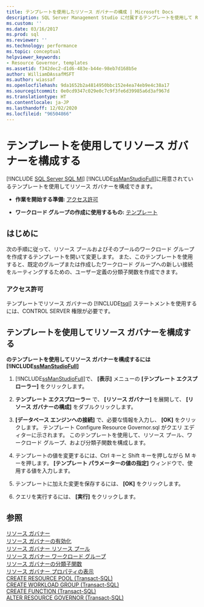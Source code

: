 ```yaml
---
title: テンプレートを使用したリソース ガバナーの構成 | Microsoft Docs
description: SQL Server Management Studio に付属するテンプレートを使用して Resource Governor を構成する方法について説明します。 CONTROL SERVER 権限が必要です。
ms.custom: ''
ms.date: 03/16/2017
ms.prod: sql
ms.reviewer: ''
ms.technology: performance
ms.topic: conceptual
helpviewer_keywords:
- Resource Governor, templates
ms.assetid: f342dec2-d1d6-483e-b44e-98eb7d168b5e
author: WilliamDAssafMSFT
ms.author: wiassaf
ms.openlocfilehash: 9da1652b2a4814950bbc152e4ea74eb9e4c38a17
ms.sourcegitcommit: 0e0cd9347c029e0c7c9f3fe6d39985a6d3af967d
ms.translationtype: HT
ms.contentlocale: ja-JP
ms.lasthandoff: 12/02/2020
ms.locfileid: "96504866"
---
```

# <a name="configure-resource-governor-using-a-template"></a>テンプレートを使用してリソース ガバナーを構成する
[!INCLUDE [SQL Server SQL MI](../../includes/applies-to-version/sql-asdbmi.md)]
  [!INCLUDE[ssManStudioFull](../../includes/ssmanstudiofull-md.md)]に用意されているテンプレートを使用してリソース ガバナーを構成できます。  
  
-   **作業を開始する準備:** [アクセス許可](#Permissions)  
  
-   **ワークロード グループの作成に使用するもの:** [テンプレート](#ConfRGTemplate)  
  
##  <a name="before-you-begin"></a><a name="BeforeYouBegin"></a> はじめに  
 次の手順に従って、リソース プールおよびそのプールのワークロード グループを作成するテンプレートを開いて変更します。 また、このテンプレートを使用すると、既定のグループまたは作成したワークロード グループへの新しい接続をルーティングするための、ユーザー定義の分類子関数を作成できます。  
  
###  <a name="permissions"></a><a name="Permissions"></a> アクセス許可  
 テンプレートでリソース ガバナーの [!INCLUDE[tsql](../../includes/tsql-md.md)] ステートメントを使用するには、CONTROL SERVER 権限が必要です。  
  
##  <a name="configure-resource-governor-using-a-template"></a><a name="ConfRGTemplate"></a> テンプレートを使用してリソース ガバナーを構成する  
 **のテンプレートを使用してリソース ガバナーを構成するには [!INCLUDE[ssManStudioFull](../../includes/ssmanstudiofull-md.md)]**  
  
1.  [!INCLUDE[ssManStudioFull](../../includes/ssmanstudiofull-md.md)]で、 **[表示]** メニューの **[テンプレート エクスプローラー]** をクリックします。  
  
2.  **テンプレート エクスプローラー** で、 **[リソース ガバナー]** を展開して、 **[リソース ガバナーの構成]** をダブルクリックします。  
  
3.  **[データベース エンジンへの接続]** で、必要な情報を入力し、 **[OK]** をクリックします。 テンプレート Configure Resource Governor.sql がクエリ エディターに示されます。 このテンプレートを使用して、リソース プール、ワークロード グループ、および分類子関数を構成します。  
  
4.  テンプレートの値を変更するには、Ctrl キーと Shift キーを押しながら M キーを押します。 **[テンプレート パラメーターの値の指定]** ウィンドウで、使用する値を入力します。  
  
5.  テンプレートに加えた変更を保存するには、 **[OK]** をクリックします。  
  
6.  クエリを実行するには、 **[実行]** をクリックします。  

## <a name="see-also"></a>参照  
 [リソース ガバナー](../../relational-databases/resource-governor/resource-governor.md)   
 [リソース ガバナーの有効化](../../relational-databases/resource-governor/enable-resource-governor.md)   
 [リソース ガバナー リソース プール](../../relational-databases/resource-governor/resource-governor-resource-pool.md)   
 [リソース ガバナー ワークロード グループ](../../relational-databases/resource-governor/resource-governor-workload-group.md)   
 [リソース ガバナーの分類子関数](../../relational-databases/resource-governor/resource-governor-classifier-function.md)   
 [リソース ガバナー プロパティの表示](../../relational-databases/resource-governor/view-resource-governor-properties.md)   
 [CREATE RESOURCE POOL &#40;Transact-SQL&#41;](../../t-sql/statements/create-resource-pool-transact-sql.md)   
 [CREATE WORKLOAD GROUP &#40;Transact-SQL&#41;](../../t-sql/statements/create-workload-group-transact-sql.md)   
 [CREATE FUNCTION &#40;Transact-SQL&#41;](../../t-sql/statements/create-function-transact-sql.md)   
 [ALTER RESOURCE GOVERNOR &#40;Transact-SQL&#41;](../../t-sql/statements/alter-resource-governor-transact-sql.md)  
  
  
